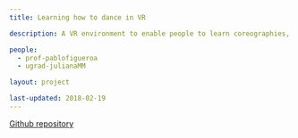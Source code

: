 ```yaml
---
title: Learning how to dance in VR

description: A VR environment to enable people to learn coreographies, based in diferent motion learning theorems and interactive flat and 3D surfaces.

people:
  - prof-pablofigueroa
  - ugrad-julianaMM

layout: project  

last-updated: 2018-02-19
---
```


[Github repository](https://github.com/jmontes495/ProtoT2)
